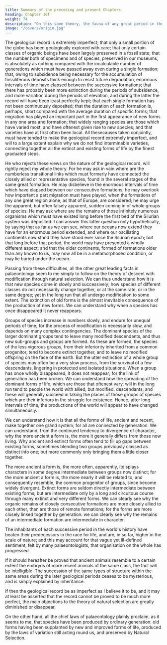 ```yaml
---
title: Summary of the preceding and present Chapters
heading: Chapter 10f
weight: 74
description: "On this same theory, the fauna of any great period in the earth's history will be intermediate in general character between that which preceded and that which succeeded it."
image: "/covers/origin.jpg"
---
```




The geological record is extremely imperfect; that only a small portion of the globe has been geologically explored with care; that only certain classes of organic beings have been largely preserved in a fossil state; that the number both of specimens and of species, preserved in our museums, is absolutely as nothing compared with the incalculable number of generations which must have passed away even during a single formation; that, owing to subsidence being necessary for the accumulation of fossiliferous deposits thick enough to resist future degradation, enormous intervals of time have elapsed between the successive formations; that there has probably been more extinction during the periods of subsidence, and more variation during the periods of elevation, and during the latter the record will have been least perfectly kept; that each single formation has not been continuously deposited; that the duration of each formation is, perhaps, short compared with the average duration of specific forms; that migration has played an important part in the first appearance of new forms in any one area and formation; that widely ranging species are those which have varied most, and have oftenest given rise to new species; and that varieties have at first often been local. All thesecauses taken conjointly, must have tended to make the geological record extremely imperfect, and will to a large extent explain why we do not find interminable varieties, connecting together all the extinct and existing forms of life by the finest graduated steps.

He who rejects these views on the nature of the geological record, will rightly reject my whole theory. For he may ask in vain where are the numberless transitional links which must formerly have connected the closely allied or representative species, found in the several stages of the same great formation. He may disbelieve in the enormous intervals of time which have elapsed between our consecutive formations; he may overlook how important a part migration must have played, when the formations of any one great region alone, as that of Europe, are considered; he may urge the apparent, but often falsely apparent, sudden coming in of whole groups of species. He may ask where are the remains of those infinitely numerous organisms which must have existed long before the first bed of the Silurian system was deposited: I can answer this latter question only hypothetically, by saying that as far as we can see, where our oceans now extend they have for an enormous period extended, and where our oscillating continents now stand they have stood ever since the Silurian epoch; but that long before that period, the world may have presented a wholly different aspect; and that the older continents, formed of formations older than any known to us, may now all be in a metamorphosed condition, or may lie buried under the ocean.

Passing from these difficulties, all the other great leading facts in palaeontology seem to me simply
to follow on the theory of descent with modification through natural selection. We can thus
understand how it is that new species come in slowly and successively; how species of different
classes do not necessarily change together, or at the same rate, or in the same degree; yet in the
long run that all undergo modification to some extent. The extinction of old forms is the almost
inevitable consequence of the production of new forms. We can understand why when a species
has once disappeared it never reappears. 

Groups of species increase in numbers slowly, and endure
for unequal periods of time; for the process of modification is necessarily slow, and depends on
many complex contingencies. The dominant species of the larger dominant groups tend to leave
many modified descendants, and thus new sub-groups and groups are formed. As these are formed,
the species of the less vigorous groups, from their inferiority inherited from a common progenitor,
tend to become extinct together, and to leave no modified offspring on the face of the earth. But
the utter extinction of a whole group of species may often be a very slow process, from the survival
of a few descendants, lingering in protected and isolated situations. When a group has once wholly
disappeared, it does not reappear; for the link of generation has been broken.
We can understand how the spreading of the dominant forms of life, which are those that oftenest
vary, will in the long run tend to people the world with allied, but modified, descendants; and these
will generally succeed in taking the places of those groups of species which are their inferiors in the
struggle for existence. Hence, after long intervals of time, the productions of the world will appear
to have changed simultaneously.

We can understand how it is that all the forms of life, ancient and recent, make together one grand
system; for all are connected by generation. We can understand, from the continued tendency to
divergence of character, why the more ancient a form is, the more it generally differs from those
now living. Why ancient and extinct forms often tend to fill up gaps between existing forms,
sometimes blending two groups previously classed as distinct into one; but more commonly only
bringing them a little closer together.

The more ancient a form is, the more often, apparently, itdisplays characters in some degree intermediate between groups now distinct; for the more ancient a form is, the more nearly it will be related to, and consequently resemble, the common progenitor of groups, since become widely divergent. Extinct forms are seldom directly intermediate between
existing forms; but are intermediate only by a long and circuitous course through many extinct and
very different forms. We can clearly see why the organic remains of closely consecutive
formations are more closely allied to each other, than are those of remote formations; for the forms
are more closely linked together by generation: we can clearly see why the remains of an
intermediate formation are intermediate in character.

The inhabitants of each successive period in the world's history have beaten their predecessors in
the race for life, and are, in so far, higher in the scale of nature; and this may account for that vague
yet ill-defined sentiment, felt by many palaeontologists, that organisation on the whole has
progressed. 

If it should hereafter be proved that ancient animals resemble to a certain extent the embryos of more recent animals of the same class, the fact will be intelligible. The succession of the same types of structure within the same areas during the later geological periods ceases to be mysterious, and is simply explained by inheritance.

If then the geological record be as imperfect as I believe it to be, and it may at least be asserted that
the record cannot be proved to be much more perfect, the main objections to the theory of natural
selection are greatly diminished or disappear.

On the other hand, all the chief laws of palaeontology plainly proclaim, as it seems to me, that species have been produced by ordinary
generation: old forms having been supplanted by new and improved forms of life, produced by the
laws of variation still acting round us, and preserved by Natural Selection.


